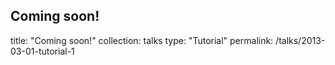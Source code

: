 
Coming soon!
---
title: "Coming soon!"
collection: talks
type: "Tutorial"
permalink: /talks/2013-03-01-tutorial-1
<!--venue: "UC-Berkeley Institute for Testing Science"
date: 2013-03-01
location: "Berkeley CA, USA"
---

[More information here](http://exampleurl.com)

This is a description of your tutorial, note the different field in type. This is a markdown files that can be all markdown-ified like any other post. Yay markdown!-->
